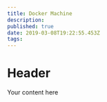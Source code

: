 ```yaml
---
title: Docker Machine
description: 
published: true
date: 2019-03-08T19:22:55.453Z
tags: 
---
```


# Header

Your content here